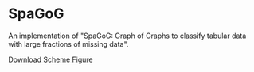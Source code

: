 # SpaGoG
An implementation of "SpaGoG: Graph of Graphs to classify tabular data with large fractions of missing data".

[Download Scheme Figure](figures/scheme_fig.pdf)

